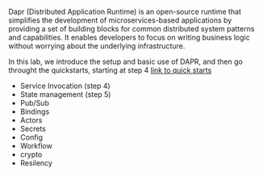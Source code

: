 Dapr (Distributed Application Runtime) is an open-source runtime that simplifies the development of microservices-based applications by providing a set of building blocks for common distributed system patterns and capabilities. It enables developers to focus on writing business logic without worrying about the underlying infrastructure.

In this lab, we introduce the setup and basic use of DAPR, and then go throught the quickstarts, starting at step 4 [link to quick starts](https://docs.dapr.io/getting-started/quickstarts/)
- Service Invocation (step 4)
- State management (step 5)
- Pub/Sub
- Bindings
- Actors
- Secrets
- Config
- Workflow
- crypto
- Resilency

